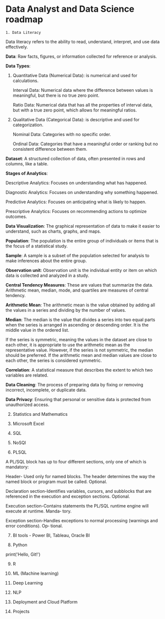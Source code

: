 # Data Analyst and Data Science roadmap
` 1. Data Literacy `

Data literacy refers to the ability to read, understand, interpret, and use data effectively. 

**Data**: Raw facts, figures, or information collected for reference or analysis.

**Data Types**: 
1. Quantitative Data (Numerical Data): is numerical and used for calculations.
   
     Interval Data: Numerical data where the difference between values is meaningful, but there is no true zero point.
   
     Ratio Data: Numerical data that has all the properties of interval data, but with a true zero point, which allows for meaningful ratios.
   
2. Qualitative Data (Categorical Data): is descriptive and used for categorization.
   
     Nominal Data: Categories with no specific order.
   
     Ordinal Data: Categories that have a meaningful order or ranking but no consistent difference between them.
   
**Dataset**: A structured collection of data, often presented in rows and columns, like a table.

**Stages of Analytics**:

Descriptive Analytics: Focuses on understanding what has happened.

Diagnostic Analytics: Focuses on understanding why something happened.

Predictive Analytics: Focuses on anticipating what is likely to happen.

Prescriptive Analytics: Focuses on recommending actions to optimize outcomes.

**Data Visualization**: The graphical representation of data to make it easier to understand, such as charts, graphs, and maps.

**Population**: The population is the entire group of individuals or items that is the focus of a statistical study.

**Sample**: A sample is a subset of the population selected for analysis to make inferences about the entire group.

**Observation unit**: Observation unit is the individual entity or item on which data is collected and analyzed in a study.

**Central Tendency Measures**: These are values that summarize the data. Arithmetic mean, median, mode, and quartiles are measures of central tendency.

**Arithmetic Mean**: The arithmetic mean is the value obtained by adding all the values in a series and dividing by the number of values.

**Median**: The median is the value that divides a series into two equal parts when the series is arranged in ascending or descending order. It is the middle value in the ordered list.

   If the series is symmetric, meaning the values in the dataset are close to each other, it is appropriate to use the arithmetic mean as the representative value. However, if the series is not symmetric, the median should be preferred. If the arithmetic mean and median values are close to each other, the series is considered symmetric.

**Correlation**: A statistical measure that describes the extent to which two variables are related.

**Data Cleaning**: The process of preparing data by fixing or removing incorrect, incomplete, or duplicate data.

**Data Privacy**: Ensuring that personal or sensitive data is protected from unauthorized access.

2. Statistics and Mathematics

3. Microsoft Excel

4. SQL

5. NoSQl

6. PLSQL

A PL/SQL block has up to four different sections, only one of which is mandatory:

Header- Used only for named blocks. The header determines the way the named block or program must be called. Optional.

Declaration section-Identifies variables, cursors, and subblocks that are referenced in the execution and exception sections. Optional.

Execution section-Contains statements the PL/SQL runtime engine will execute at runtime. Manda‐ tory.

Exception section-Handles exceptions to normal processing (warnings and error conditions). Op‐ tional.


7. BI tools - Power BI, Tableau, Oracle BI

8. Python

print('Hello, Git!')

9. R

10. ML (Machine learning)

11. Deep Learning

12. NLP

13. Deployment and Cloud Platform

14. Projects
